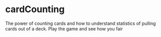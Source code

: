 # cardCounting
The power of counting cards and how to understand statistics of pulling cards out of a deck. Play the game and see how you fair
